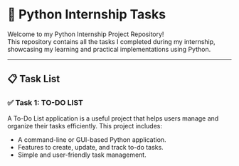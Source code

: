 # 🐍 Python Internship Tasks 

Welcome to my Python Internship Project Repository!  
This repository contains all the tasks I completed during my internship, showcasing my learning and practical implementations using Python.

---

## 📋 Task List

### ✅ Task 1: TO-DO LIST
A To-Do List application is a useful project that helps users manage and organize their tasks efficiently. This project includes:
- A command-line or GUI-based Python application.
- Features to create, update, and track to-do tasks.
- Simple and user-friendly task management.

